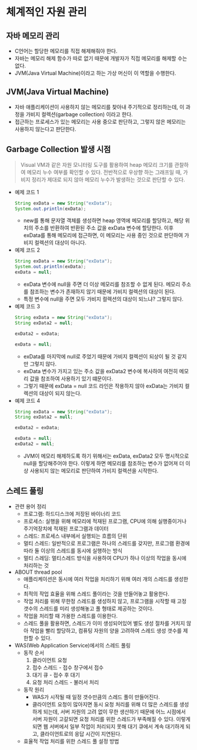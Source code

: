 # 체계적인 자원 관리

## 자바 메모리 관리
  - C언어는 할당한 메모리를 직접 해제해줘야 한다.
  - 자바는 메모리 해제 함수가 따로 없기 때문에 개발자가 직접 메모리를 해제할 수는 없다.
  - JVM(Java Virtual Machine)이라고 하는 가상 머신이 이 역할을 수행한다.

## JVM(Java Virtual Machine)
  - 자바 애플리케이션이 사용하지 않는 메모리를 찾아내 주기적으로 정리하는데, 이 과정을 가비지 컬렉션(garbage collection) 이라고 한다.
  - 접근하는 프로세스가 있는 메모리는 사용 중으로 판단하고, 그렇지 않은 메모리는 사용하지 않는다고 판단한다.

## Garbage Collection 발생 시점
> Visual VM과 같은 자원 모니터링 도구를 활용하여 heap 메모리 크기를 관찰하여 메모리 누수 여부를 확인할 수 있다.
> 전반적으로 우상향 하는 그래프일 때, 가비지 정리가 제대로 되지 않아 메모리 누수가 발생하는 것으로 판단할 수 있다.
  - 예제 코드 1
    ```java
    String exData = new String("exData");
    System.out.println(exData);
    ```
    - new를 통해 문자열 객체를 생성하면 heap 영역에 메모리를 할당하고, 해당 위치의 주소를 반환하여 반환된 주소 값을 exData 변수에 할당한다. 이후 exData를 통해 메모리에
      접근하면, 이 메모리는 사용 중인 것으로 판단하여 가비지 컬렉션의 대상이 아니다.
  - 예제 코드 2
    ```java
    String exData = new String("exData");
    System.out.println(exData);
    exData = null;
    ```
    - exData 변수에 null을 주면 더 이상 메모리를 참조할 수 없게 된다. 메모리 주소를 참조하는 변수가 존재하지 않기 때문에 가비지 컬렉션의 대상이 된다.
    - 특정 변수에 null을 주면 모두 가비지 컬렉션의 대상이 되느냐? 그렇지 않다.
  - 예제 코드 3
    ```java
    String exData = new String("exData");
    String exData2 = null;
    
    exData2 = exData;

    exData = null;
    ```
    - exData를 마지막에 null로 주었기 때문에 가비지 컬렉션이 되상이 될 것 같지만 그렇지 않다.
    - exData 변수가 가지고 있는 주소 값을 exData2 변수에 복사하여 여전히 메모리 값을 참조하여 사용하기 있기 떄문이다.
    - 그렇기 때문에 exData = null 코드 라인은 작용하지 않아 exData는 가비지 컬렉션의 대상이 되지 않는다.
  - 예제 코드 4
    ```java
    String exData = new String("exData");
    String exData2 = null;
    
    exData2 = exData;

    exData = null;
    exData2 = null;
    ```
    - JVM이 메모리 해제하도록 하기 위해서는 exData, exData2 모두 명시적으로 null을 할당해주어야 한다. 이렇게 하면 메모리를 참조하는 변수가 없어져 더 이상 사용되지 않는
      메모리로 판단하여 가비지 컬렉션을 시작한다.

## 스레드 풀링
  - 관련 용어 정리
    - 프로그램: 하드디스크에 저장된 바이너리 코드
    - 프로세스: 실행을 위해 메모리에 적재된 프로그램, CPU에 의해 실행중이거나 주기억장치에 적재된 프로그램과 데이터
    - 스레드: 프로세스 내부에서 실행되는 흐름의 단위
    - 멀티 스레드: 일반적으로 프로그램은 하나의 스레드를 갖지만, 프로그램 환경에 따라 둘 이상의 스레드를 동시에 실행하는 방식
    - 멀티 스레딩: 멀티스레드 방식을 사용하여 CPU가 하나 이상의 작업을 동시에 처리하는 것
  - ABOUT thread pool
    - 애플리케이션은 동시에 여러 작업을 처리하기 위해 여러 개의 스레드를 생성한다.
    - 최적의 작업 효율을 위해 스레드 풀이라는 것을 만들어놓고 활용한다.
    - 작업 처리를 위해 무한정 스레드를 생성하지 않고, 프로그램을 시작할 때 고정 갯수의 스레드를 미리 생성해놓고 풀 형태로 제공하는 것이다.
    - 작업을 처리할 때 가용한 스레드를 이용한다.
    - 스레드 풀을 활용하면, 스레드가 이미 생성되어있어 별도 생성 절차를 거치지 않아 작업을 빨리 할당하고, 컴퓨팅 자원의 양을 고려하여 스레드 생성 갯수를 제한할 수 있다.
  - WAS(Web Application Service)에서의 스레드 풀링
    - 동작 순서
      1. 클라이언트 요청
      2. 접수 스레드 - 접수 창구에서 접수
      3. 대기 큐 - 접수 후 대기
      4. 요청 처리 스레드 - 불러서 처리
    - 동작 원리
      - WAS가 시작될 때 일정 갯수만큼의 스레드 풀이 만들어진다.
      - 클라이언트 요청이 많아지면 동시 요청 처리를 위해 더 많은 스레드를 생성하게 되는데, 서버 자원의 고려 없이 무한 생산하기 때문에 어느 시점에서 서버 자원이 고갈되면 요청 처리를
        위한 스레드가 부족해질 수 있다. 이렇게 되면 웹 서버에서 일부 작업이 처리되지 못해 대기 큐에서 계속 대기하게 되고, 클라이언트로의 응답 시간이 지연된다.
    - 효율적 작업 처리를 위한 스레드 풀 설정 방법
      
    













    
